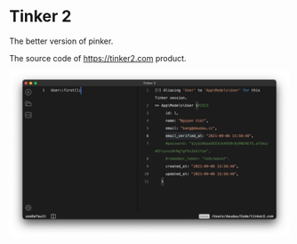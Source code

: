 # Tinker 2

The better version of pinker.

The source code of https://tinker2.com product.

![](./screenshot.png)
